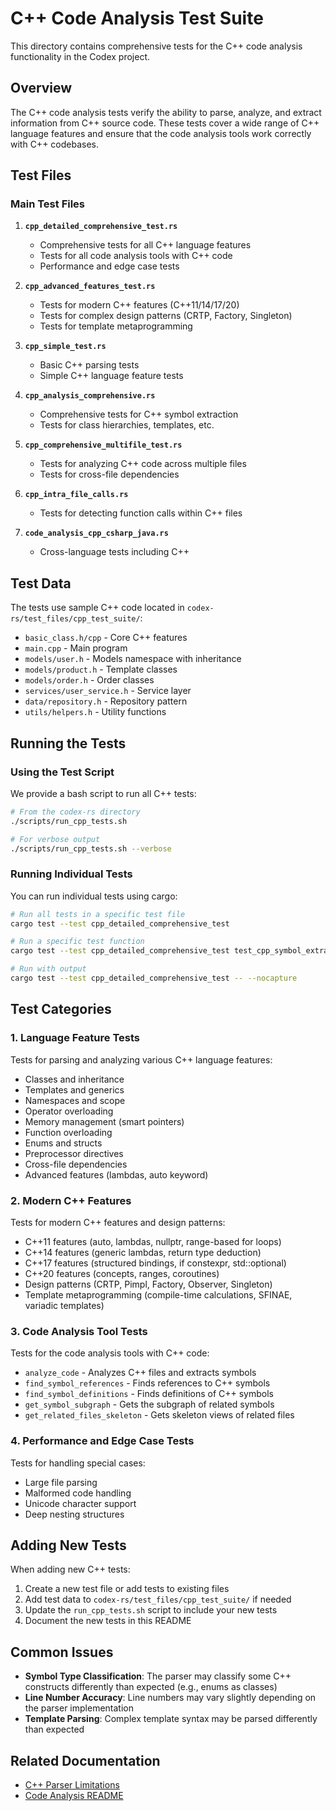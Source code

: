 # C++ Code Analysis Test Suite

This directory contains comprehensive tests for the C++ code analysis functionality in the Codex project.

## Overview

The C++ code analysis tests verify the ability to parse, analyze, and extract information from C++ source code. These tests cover a wide range of C++ language features and ensure that the code analysis tools work correctly with C++ codebases.

## Test Files

### Main Test Files

1. **`cpp_detailed_comprehensive_test.rs`**
   - Comprehensive tests for all C++ language features
   - Tests for all code analysis tools with C++ code
   - Performance and edge case tests

2. **`cpp_advanced_features_test.rs`**
   - Tests for modern C++ features (C++11/14/17/20)
   - Tests for complex design patterns (CRTP, Factory, Singleton)
   - Tests for template metaprogramming

3. **`cpp_simple_test.rs`**
   - Basic C++ parsing tests
   - Simple C++ language feature tests

4. **`cpp_analysis_comprehensive.rs`**
   - Comprehensive tests for C++ symbol extraction
   - Tests for class hierarchies, templates, etc.

5. **`cpp_comprehensive_multifile_test.rs`**
   - Tests for analyzing C++ code across multiple files
   - Tests for cross-file dependencies

6. **`cpp_intra_file_calls.rs`**
   - Tests for detecting function calls within C++ files

7. **`code_analysis_cpp_csharp_java.rs`**
   - Cross-language tests including C++

## Test Data

The tests use sample C++ code located in `codex-rs/test_files/cpp_test_suite/`:

- `basic_class.h/cpp` - Core C++ features
- `main.cpp` - Main program
- `models/user.h` - Models namespace with inheritance
- `models/product.h` - Template classes
- `models/order.h` - Order classes
- `services/user_service.h` - Service layer
- `data/repository.h` - Repository pattern
- `utils/helpers.h` - Utility functions

## Running the Tests

### Using the Test Script

We provide a bash script to run all C++ tests:

```bash
# From the codex-rs directory
./scripts/run_cpp_tests.sh

# For verbose output
./scripts/run_cpp_tests.sh --verbose
```

### Running Individual Tests

You can run individual tests using cargo:

```bash
# Run all tests in a specific test file
cargo test --test cpp_detailed_comprehensive_test

# Run a specific test function
cargo test --test cpp_detailed_comprehensive_test test_cpp_symbol_extraction_accuracy

# Run with output
cargo test --test cpp_detailed_comprehensive_test -- --nocapture
```

## Test Categories

### 1. Language Feature Tests

Tests for parsing and analyzing various C++ language features:

- Classes and inheritance
- Templates and generics
- Namespaces and scope
- Operator overloading
- Memory management (smart pointers)
- Function overloading
- Enums and structs
- Preprocessor directives
- Cross-file dependencies
- Advanced features (lambdas, auto keyword)

### 2. Modern C++ Features

Tests for modern C++ features and design patterns:

- C++11 features (auto, lambdas, nullptr, range-based for loops)
- C++14 features (generic lambdas, return type deduction)
- C++17 features (structured bindings, if constexpr, std::optional)
- C++20 features (concepts, ranges, coroutines)
- Design patterns (CRTP, Pimpl, Factory, Observer, Singleton)
- Template metaprogramming (compile-time calculations, SFINAE, variadic templates)

### 3. Code Analysis Tool Tests

Tests for the code analysis tools with C++ code:

- `analyze_code` - Analyzes C++ files and extracts symbols
- `find_symbol_references` - Finds references to C++ symbols
- `find_symbol_definitions` - Finds definitions of C++ symbols
- `get_symbol_subgraph` - Gets the subgraph of related symbols
- `get_related_files_skeleton` - Gets skeleton views of related files

### 4. Performance and Edge Case Tests

Tests for handling special cases:

- Large file parsing
- Malformed code handling
- Unicode character support
- Deep nesting structures

## Adding New Tests

When adding new C++ tests:

1. Create a new test file or add tests to existing files
2. Add test data to `codex-rs/test_files/cpp_test_suite/` if needed
3. Update the `run_cpp_tests.sh` script to include your new tests
4. Document the new tests in this README

## Common Issues

- **Symbol Type Classification**: The parser may classify some C++ constructs differently than expected (e.g., enums as classes)
- **Line Number Accuracy**: Line numbers may vary slightly depending on the parser implementation
- **Template Parsing**: Complex template syntax may be parsed differently than expected

## Related Documentation

- [C++ Parser Limitations](../src/code_analysis/CSHARP_PARSER_LIMITATIONS.md)
- [Code Analysis README](../src/code_analysis/README.md)